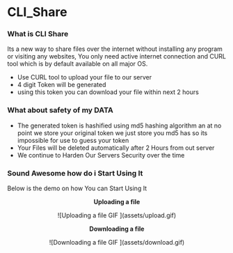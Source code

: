 # CLI_Share

### What is CLI Share

Its a new way to share files over the internet without installing any program or visiting any websites, You only need active internet connection and CURL tool which is by default
available on all major OS.

 * Use CURL tool to upload your file to our server
 * 4 digit Token will be generated 
 * using this token you can download your file within next 2 hours 

### What about safety of my DATA 

 * The generated token is hashified using md5 hashing algorithm an at no point we store your original token we just store you md5 has so its impossible for use to guess your token
 * Your Files will be deleted automatically after 2 Hours from out server
 * We continue to Harden Our Servers Security over the time

### Sound Awesome how do i Start Using It 

Below is the demo on how You can Start Using It

<div align="center">
  <p><b>Uploading a file </b></p>
   ![Uploading a file GIF ](assets/upload.gif)
</div>



<div align="center">
  <p><b>Downloading a file </b></p>
   ![Downloading a file GIF ](assets/download.gif)
</div>

